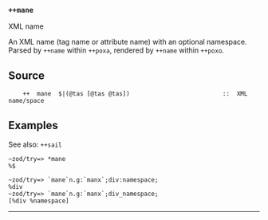 ### `++mane`

XML name

An XML name (tag name or attribute name) with an optional namespace.  Parsed by
`++name` within `++poxa`, rendered by `++name` within `++poxo`.

Source
------

        ++  mane  $|(@tas [@tas @tas])                          ::  XML name/space

Examples
--------

See also: `++sail`

    ~zod/try=> *mane
    %$

    ~zod/try=> `mane`n.g:`manx`;div:namespace;
    %div
    ~zod/try=> `mane`n.g:`manx`;div_namespace;
    [%div %namespace]



***
